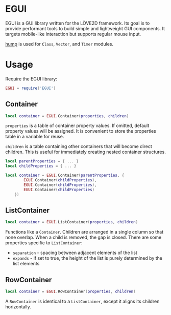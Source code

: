 # EGUI

EGUI is a GUI library written for the LÖVE2D framework. Its goal is to provide performant tools to build simple and lightweight GUI components. It targets mobile-like interaction but supports regular mouse input.

[hump](https://github.com/vrld/hump) is used for `Class`, `Vector`, and `Timer` modules.

# Usage

Require the EGUI library:

```lua
EGUI = require('EGUI')
```

## Container

```lua
local container = EGUI.Container(properties, children)
```

`properties` is a table of container property values. If omitted, default property values will be assigned. It is convenient to store the properties table in a variable for reuse.

`children` is a table containing other containers that will become direct children. This is useful for immediately creating nested container structures.

```lua
local parentProperties = { ... }
local childProperties = { ... }

local container = EGUI.Container(parentProperties, {
        EGUI.Container(childProperties),
        EGUI.Container(childProperties),
        EGUI.Container(childProperties)
    })
```

## ListContainer

```lua
local container = EGUI.ListContainer(properties, children)
```

Functions like a `Container`. Children are arranged in a single column so that none overlap. When a child is removed, the gap is closed. There are some properties specific to `ListContainer`:

* `separation` - spacing between adjacent elements of the list
* `expands` - if set to true, the height of the list is purely determined by the list elements

## RowContainer

```lua
local container = EGUI.RowContainer(properties, children)
```

A `RowContainer` is identical to a `ListContainer`, except it aligns its children horizontally.
